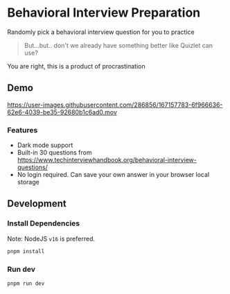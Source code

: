 # Behavioral Interview Preparation

Randomly pick a behavioral interview question for you to practice

> But...but.. don't we already have something better like Quizlet can use?

You are right, this is a product of procrastination

## Demo

https://user-images.githubusercontent.com/286856/167157783-6f966636-62e6-4039-be35-92680b1c6ad0.mov


### Features

* Dark mode support
* Built-in 30 questions from https://www.techinterviewhandbook.org/behavioral-interview-questions/
* No login required. Can save your own answer in your browser local storage

## Development
### Install Dependencies
Note: NodeJS `v16` is preferred.
```sh
pnpm install
```

### Run dev

```sh
pnpm run dev
```
